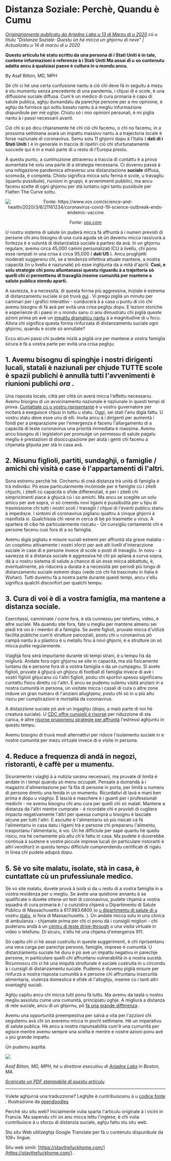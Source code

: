 # Distanza Soziale: Perchè, Quandu è Cumu

_[Originariamente publicatu da Ariadne Labs u 13 di Marzu di u 2020](https://www.ariadnelabs.org/resources/articles/news/social-distancing-this-is-not-a-snow-day) cù u tìtulu "Distanza Soziale: Questu ùn hè micca un ghjornu di neve" | Actualizatu u 14 di marzu di u 2020_

**Questu articulu hè statu scrittu da una persona di i Stati Uniti è in tale, cuntene infurmazioni è referenze à i Stati Uniti Ma assai di u so cuntenutu adatta ancu à qualsiasi paese è cultura in u mondu ancu.**

By Asaf Bitton, MD, MPH

Sé chì ci hè una certa cunfusione nantu à ciò chì deve fà in seguitu à mezu à stu mumentu senza precedente di una pandemia, i chjusi di e scole, è una diffusione suciale diffusa. Cum'è un medico di cura primaria è capu di salute publica, aghju dumandatu da parechje persone per a mo opinione, è aghju da furnisce quì sottu basatu nantu à a megliu infurmazione dispunibule per mè oghje. Chistu sò i mio opinioni persunali, è mi piglia nantu à i passi necessarii avanti.

Ciò chì si pò dicu chjaramente hè chì ciò chì facemu, o chì no facemu, in a prossima settimana avarà un impattu massivu nantu à a trajectoria locale è forse naziunale di coronavirus. Semu solu 11 ghjorni dopu à l'Italia ( **dati di i Stati Uniti** ) è in generale in traccia di ripetiri ciò chì sfurtunatamente succede quì è in a maiò parte di u restu di l'Europa prestu.

À questu puntu, a cuntinuzione attraversu a traccia di cuntattu è a prova aumentata hè solu una parte di a strategia necessaria. Ci duvemu passà à una mitigazione pandemica attraversu una distanziazione **suciale** diffusa, scomoda, è completa. Chistu significa micca solu fermà e scole, u travagliu (quantu pussibule), riunioni in gruppi, è avvenimenti pubblici, ma ancu facenu scelte di ogni ghjornu per stà luntanu ogni tantu pussibule per Flatten The Curve sottu.

<center><img src="/graph.jpeg" alt="Fonte: https://www.vox.com/science-and-health/2020/3/6/21161234/coronavirus-covid-19-science-outbreak-ends-endemic-vaccine"><p><em>Fonte: <a href="https://www.vox.com/science-and-health/2020/3/6/21161234/coronavirus-covid-19-science-outbreak-ends-endemic-vaccine">vox.com</a></em></p></center>

U nostru sistema di salute ùn puderà micca fà affruntà à i numeri previsti di persone chì anu bisognu di una cura aguda sè ùn devemu micca rassicurà a fortezza è a vuluntà di distanzializà suciale à partesi da avà. In un ghjornu regulare, avemu circa 45,000 camini persunalizati ICU à livellu, chì ponu esse rampati in una crisa à circa 95,000 ( **dati US** ). Ancu prughjetti moderati suggerenu chì, se a tendenza infettiva attuale mantene, a nostra capacità (in u livellu è naziunale) pò esse inghjunta da a mità d'aprili. **Cusì, e solu strategie chì ponu alluntanassi questu riguardu à a trajettoria sò quelli chì ci permettenu di travaglià inseme cumunità per mantene a salute publica stendu aparti.**

A saviezza, è a necessità, di questa forma più aggressiva, iniziale è estrema di distanzamentu suciale si pò truvà [quì](https://www.nytimes.com/interactive/2020/03/13/opinion/coronavirus-trump-response.html?action=click&module=Opinion&pgtype=Homepage--) . Vi pregu piglià un minutu per caminari per i grafici interattivi - cunducerà à a casa u puntu di ciò chì avemu bisognu di fà avà per evità una crisa peghju dopu. E lezioni storiche è esperienze di i paesi in u mondu sanu ci anu dimustratu chì piglià queste azioni prima pò avè un [impattu dramaticu nantu](https://bmcpublichealth.biomedcentral.com/articles/10.1186/s12889-018-5446-1) à a magnitudine di u focu. Allora chì significa questa forma rinfurzata di distanzamentu suciale ogni ghjornu, quandu e scole sò annullate?

Eccu alcuni passi chì pudete inizià a piglià ora per mantene a vostra famiglia sicura è fà a vostra parte per evità una crisa peghju:

## 1\. Avemu bisognu di spinghje i nostri dirigenti lucali, statali è naziunali per chjude TUTTE scole è spazii publichi è annullà tutti l'avvenimenti è riunioni publichi _ora_ .

Una risposta locale, città per città ùn averà micca l'effettu necessariu. Avemu bisognu di un avvicinamentu naziunale è naziunale in questi tempi di prova. [Cuntattate cù u vostru riprisentante](https://www.house.gov/representatives/find-your-representative) è u vostru guvernatore per incitarà à eseguisce chjusi in tuttu u statu. Oggi, sei stati l'anu digià fattu. U vostru statu deve esse unu di elli. Invita ancu à i dirigenti per aumentà i fondi per a preparazione per l'emergenza è facenu l'allargamentu di a capacità di teste coronavirus una priorità immediata è massima. Avemu ancu bisognu di i legislatori per promulge un permessu di salute pagatu megliu è prestazioni di disoccupazione per aiutà i genti chì facenu a chjamata ghjusta per stà in casa avà.

## 2\. Nisunu figlioli, partiti, sundaghji, o famiglie / amichi chì visità e case è l'appartamenti di l'altri.

Sona estremu perchè hè. Circhemu di creà distanza trà unità di famiglia è trà individui. Pò esse particularmente incòmode per e famiglie cù i zitelli chjuchi, i zitelli cù capacità o sfide differenziali, è per i zitelli chì simpricimenti piace à ghjucà cù i so amichi. Ma ancu se sceglite un solu amicu per avè sopra, vi sò creendu novi ligami è pussibulità per u tipu di trasmissione chì tutti i nostri scoli / travaglii / chjusi di l'eventi publicu stanu à impedisce. I sintomi di coronavirus piglianu quattru à cinque ghjorni à manifistà si. Qualchissia chì vene in cerca di bè pò trasmette u virus. A spartera di cibo hè particularmente risicatu - Ùn cunsigliu certamente chì e persone facenu cusì fora di a so famiglia.

Avemu digià pigliatu e misure suciali estremi per affruntà sta grave malatia - ùn cooptimu attivamente i nostri sforzi per avè alti livelli d'interaczione suciale in case di e persone invece di scole o posti di travagliu. In novu - a saviezza di a distanza sociale è aggressiva hè chì pò aplanà a curva sopra, dà à u nostru sistema di salute a chance di ùn esse micca abbattutu, è, eventualmente, pò riducerà a durata è a necessità per periodi più longu di distanzamentu suciale estremi dopu (vede ciò chì hà trascinatu in Italia è Wuhan). Tutti duvemu fà a nostra parte durante questi tempi, ancu s'ellu significa qualchì disconfort per qualchì tempu.

## 3\. Cura di voi è di a vostra famiglia, ma mantene a distanza sociale.

Esercitassi, camminate / corre fora, è stà cunnessu per telefonu, video, è altre suciale. Ma quandu site fora, fate u megliu per mantene almenu sei piedi trà voi è i membri di a famiglia. Se avete figlioli, pruvate micca d'utilizà facilità pùbliche cum'è strutture parcoziali, postu chì u coronavirus pò campà nantu à u plasticu è u metallu finu à novi ghjorni, è e strutture ùn sò micca pulite regularmente.

Viaghjà fora serà impurtante durante sti tempi strani, è u tempu hà da migliurà. Andate fora ogni ghjornu se site in capacità, ma stà fisicamente luntanu da e persone fora di a vostra famiglia o da un cumpagnu. Sì avete figlioli, pruvate à ghjucà un ghjocu di football di famiglia invece di avè i vostri figlioli ghjucanu cù l'altri figlioli, postu chì sportivi spessu significanu cuntattu fisicu direttu cù l'altri. È ancu se pudemu vulemu visità anziani in a nostra cumunità in persona, ùn visitate micca i casali di cura o altre zone induve un gran numaru di l'anziani allughjenu, postu chì sò in u più altu risicu per cumplicazioni è mortalità da coronavirus.

A distazzione suciale pò avè un ingaghju (dopu, a maiò parte di noi hè creatura suciale). U [CDC offre cunsiglii è risorse](https://www.cdc.gov/coronavirus/2019-ncov/about/coping.html) per riduzzione di sta carica, è altre [risorse pruponenu strategie per affruntà](https://www.verywellmind.com/managing-coronavirus-anxiety-4798909) l'estressi aghjuntu in questu tempu.

Avemu bisognu di truvà modi alternattivi per riduce l'isulamentu suciale in e nostre cumunità per mezu virtuale invece di e visite in persona.

## 4\. Reduce a frequenza di andà in negozi, ristoranti, è caffè per u mumentu.

Sicuramente i viaghji à a nutizia saranu necessarii, ma pruvate di limità è andate in i tempi quandu sò menu occupati. Pensate à dumandà à i magazini d'alimentazione per fà fila di persone in porta, per limità u numeru di persone drentu una tenda in un mumentu. Ricurdativi di lavà e mani ben prima è dopu u viaghju. È lascià e maschere è i guanti per i prufessiunali medichi - ne avemu bisognu chì anu cura per quelli chì sò malati. Mantene a distanza da l'altri mentre cumprate - è ricordate chì e pruvisti di cugliera impacta negativamente l'altri per quessa cumprà u bisognu è lasciate alcune per tutti l'altri. E asciutte è l'alimentariu sò più risicati cà fà l'alimentariu in casa datu i ligami trà e persone chì preparanu l'alimentu, trasportanu l'alimentariu, è voi. Ùn hè difficiule per sapè quantu hè quellu risicu, ma hè certamente più altu ch'è fattu in casa. Ma pudete è duverebbe continuà à sustene e vostre piccule imprese lucali (in particulare ristoranti è altri venditori) in questu tempu difficiule cumprendendu certificati di rigalu in linea chì pudete aduprà dopu.

## 5\. Sè vo site malatu, isolate, stà in casa, è cuntattate cù un prufessiunale medico.

Sè vo site malatu, duvete pruvà à isolà si da u restu di a vostra famiglia in a vostra residenza per u megliu. Se avete una quistione annantu à se qualificate o duvete ottene un test di coronavirus, pudete chjamà a vostra squadra di cura primaria è / o cunzidira chjamà u Dipartimentu di Salute Pùblicu di Massachusetts à 617.983.6800 (o [u dipartimentu di salute di u](https://www.cdc.gov/coronavirus/2019-ncov/downloads/Phone-Numbers_State-and-Local-Health-Departments.pdf) vostru [statu,](https://www.cdc.gov/coronavirus/2019-ncov/downloads/Phone-Numbers_State-and-Local-Health-Departments.pdf) sì fora di Massachusetts. ). Ùn andate micca solu in una clinica di ambulanza - chjamate prima per chì ci ponu dà i cunsiglii migliori - chì puderanu andà à un [centru di teste drive-through](https://www.theverge.com/2020/3/11/21174880/coronavirus-testing-drive-thru-colorado-connecticut-washington) o una visita virtuale in video o telefunu. Di sicuru, s'ellu hè una chjama d'emergenza 911.

Sò capitu chì ci hè assai custruitu in queste suggerimenti, è chì riprisentanu una vera carga per parechje persone, famiglie, imprese è cumunità. U distanziamentu suciale hè duru è pò avè un impattu negativu in parechje persone, in particulare quelli chì affruntanu vulnerabilità in a nostra sucetà. Ricunnoscu chì ci hè una iniquità strutturale è suciale custruita in u circondu à i cunsigli di distanzamentu suciale. Pudemu è duvemu piglià misure per rinfurzà a nostra risposta cumunità à e persone chì affruntanu insecurità alimentaria, viulenza domestica è sfide di l'alloghju, inseme cù i tanti altri svantaghji suciali.

Aghju capitu ancu chì micca tutti ponu fà tuttu. Ma avemu da tastà u nostru megliu assolutu cume una cumunità, principiatu oghje. A migliurà a distanza di rete suciale, ancu di un ghjornu, pò [fà una grande differenza](https://www.ncbi.nlm.nih.gov/pubmed/19400970/) .

Avemu una opportunità preempestiva per salvà a vita per l'azzioni chì seguitemu avà chì ùn averemu micca in pochi settimane. Hè un imperativu di salute publica. Hè ancu a nostra rispunsabilità cum'è una cumunità per agisce mentre avemu sempre una scelta è mentre e nostre azioni ponu avè u più grande impattu.

Ùn pudemu aspittà.

![](/signature.png)

_Asaf Bitton, MD, MPH, hè u direttore esecutivu di [Ariadne Labs](https://www.ariadnelabs.org) in Boston, MA._

_[Scaricate un PDF stampabile di questu articulu](https://www.ariadnelabs.org/wp-content/uploads/sites/2/2020/03/Social-Distancing-This-is-Not-a-Snow-Day-Bitton.pdf)_

---

Vulete aghjurnà una traduzzione? Leghjite è cuntribuiscenu à u [codice fonte](https://github.com/vvo/istayhome.info) . Illustrazione da [opendoodles](https://generator.opendoodles.com/)

Perchè stu situ web? Inicialmente vulia sparta l'articulu originale à i vicini in Francia. Ma sapendu chì ùn anu micca lettu l'inglese, è chì vulia cuntribuisce à u sforzu di distanzia suciale, aghju fattu stu situ web.

Stu situ Web utilizeghja Google Translate per fà u cuntenutu dispunibule da 109+ lingue.

Situ web simili: [https://staythefuckhome.com/](https://staythefuckhome.com/) .